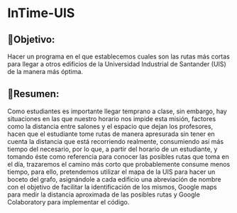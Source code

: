 # InTime-UIS

## 📌Objetivo:
Hacer un programa en el que establecemos cuales son las rutas más cortas para llegar a otros edificios de la Universidad Industrial de Santander (UIS) de la manera más óptima.


## 📌Resumen:

Como estudiantes es importante llegar temprano a clase, sin embargo, hay situaciones en las que nuestro horario nos impide esta misión, factores como la distancia entre salones y el espacio que dejan los profesores, hacen que el estudiante tome rutas de manera apresurada sin tener en cuenta la distancia que está recorriendo realmente, consumiendo así más tiempo del necesario, por lo que, a partir del horario de un estudiante, y tomando éste como referencia para conocer las posibles rutas que toma en el día, trazaremos el camino más corto que probablemente consume menos tiempo, para ello, pretendemos utilizar el mapa de la UIS para hacer un boceto del grafo, asignándole a cada edificio una abreviación de nombre con el objetivo de facilitar la identificación de los mismos, Google maps para medir la distancia aproximada de las posibles rutas y Google Colaboratory para implementar el código.

